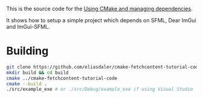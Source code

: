 This is the source code for the [Using CMake and managing dependencies](https://eliasdaler.github.io/using-cmake/).

It shows how to setup a simple project which depends on SFML, Dear ImGui and ImGui-SFML.

# Building

```sh
git clone https://github.com/eliasdaler/cmake-fetchcontent-tutorial-code
mkdir build && cd build
cmake ../cmake-fetchcontent-tutorial-code
cmake --build .
./src/example_exe # or ./src/Debug/example_exe if using Visual Studio
```
